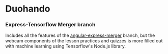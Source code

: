 # Duohando
### Express-Tensorflow Merger branch
Includes all the features of the [angular-express-merger](https://github.com/njordan3/Duohando/tree/angular-express-merger) branch, but the webcam components of the lesson practices and quizzes is more filled out with machine learning using Tensorflow's Node.js library.
